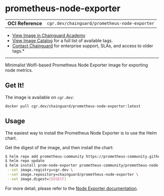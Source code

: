 <!--monopod:start-->
# prometheus-node-exporter
| | |
| - | - |
| **OCI Reference** | `cgr.dev/chainguard/prometheus-node-exporter` |


* [View Image in Chainguard Academy](https://edu.chainguard.dev/chainguard/chainguard-images/reference/prometheus-node-exporter/overview/)
* [View Image Catalog](https://console.enforce.dev/images/catalog) for a full list of available tags.
* [Contact Chainguard](https://www.chainguard.dev/chainguard-images) for enterprise support, SLAs, and access to older tags.*

---
<!--monopod:end-->

Minimalist Wolfi-based Prometheus Node Exporter image for exporting node metrics.

## Get It!

The image is available on `cgr.dev`:

```
docker pull cgr.dev/chainguard/prometheus-node-exporter:latest
```

<!--body:start-->
## Usage

The easiest way to install the Prometheus Node Exporter is to use the Helm chart.

Get the digest of the image, and then install the chart:

```bash
$ helm repo add prometheus-community https://prometheus-community.github.io/helm-charts
$ helm repo update
$ helm install prom-node-exporter prometheus-community/prometheus-node-exporter \
 --set image.registry=cgr.dev \
 --set image.repository=chainguard/prometheus-node-exporter \
 --set image.digest=[DIGEST]
```

For more detail, please refer to the [Node Exporter documentation](https://github.com/prometheus/node_exporter).
<!--body:end-->